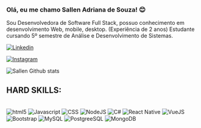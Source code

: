 ### Olá, eu me chamo Sallen Adriana de Souza! 😊
Sou Desenvolvedora de Software Full Stack, possuo conhecimento em desenvolvimento Web, mobile, desktop. (Experiência de 2 anos)
Estudante cursando 5º semestre de Análise e Desenvolvimento de Sistemas.

 


[![Linkedin](https://img.shields.io/badge/LinkedIn-0077B5?style=for-the-badge&logo=linkedin&logoColor=white)](https://www.linkedin.com/in/sallensouza/)

[![Instagram](https://img.shields.io/badge/Instagram-E4405F?style=for-the-badge&logo=instagram&logoColor=white)](https://www.instagram.com/xkidsn/)


![Sallen Github stats](https://github-readme-stats.vercel.app/api?username=sallenmosele&show_icons=true&theme=radical)

## HARD SKILLS:

<div style="display: inline_block"><br/>
<img align="center" alt= "html5"src="https://img.shields.io/badge/HTML5-E34F26?style=for-the-badge&logo=html5&logoColor=white" />
<img align="center" alt= "Javascript" src="https://img.shields.io/badge/JavaScript-F7DF1E?style=for-the-badge&logo=javascript&logoColor=black" />
<img align="center" alt= "CSS" src="https://img.shields.io/badge/CSS3-1572B6?style=for-the-badge&logo=css3&logoColor=white" />
<img align="center" alt= "NodeJS" src="https://img.shields.io/badge/Node.js-43853D?style=for-the-badge&logo=node.js&logoColor=white" />
<img align="center" alt= "C#" src="https://img.shields.io/badge/C%23-239120?style=for-the-badge&logo=c-sharp&logoColor=white" />
<img align="center" alt= "React Native" src="https://img.shields.io/badge/React-20232A?style=for-the-badge&logo=react&logoColor=61DAFB" />
<img align="center" alt= "VueJS" src="https://img.shields.io/badge/Vue.js-35495E?style=for-the-badge&logo=vue.js&logoColor=4FC08D" />
<img align="center" alt= "Bootstrap" src="https://img.shields.io/badge/Bootstrap-563D7C?style=for-the-badge&logo=bootstrap&logoColor=white" />
<img align="center" alt= "MySQL" src="https://img.shields.io/badge/MySQL-00000F?style=for-the-badge&logo=mysql&logoColor=white" />
<img align="center" alt= "PostgreeSQL" src="https://img.shields.io/badge/PostgreSQL-316192?style=for-the-badge&logo=postgresql&logoColor=white" />
<img align="center" alt= "MongoDB" src="https://img.shields.io/badge/MongoDB-4EA94B?style=for-the-badge&logo=mongodb&logoColor=white" />


</div>
